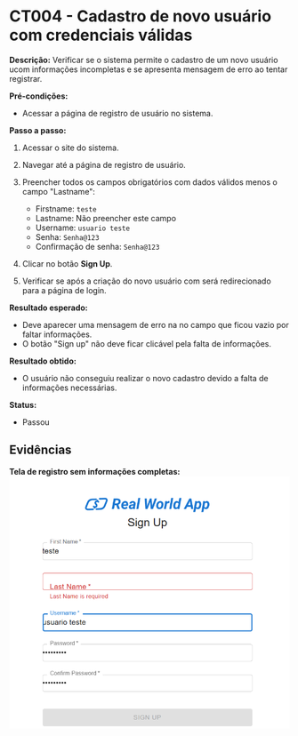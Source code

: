 # CT004 - Cadastro de novo usuário com credenciais válidas

**Descrição:**
Verificar se o sistema permite o cadastro de um novo usuário ucom informações incompletas e se apresenta mensagem de erro ao tentar registrar.

**Pré-condições:**
- Acessar a página de registro de usuário no sistema.

**Passo a passo:**
1. Acessar o site do sistema.
2. Navegar até a página de registro de usuário.
3. Preencher todos os campos obrigatórios com dados válidos menos o campo "Lastname":
   - Firstname: `teste`
   - Lastname: Não preencher este campo
   - Username: `usuario teste`
   - Senha: `Senha@123`
   - Confirmação de senha: `Senha@123`
4. Clicar no botão **Sign Up**.

5. Verificar se após a criação do novo usuário com será redirecionado para a página de login.


**Resultado esperado:**
- Deve aparecer uma mensagem de erro na no campo que ficou vazio por faltar informações.
- O botão "Sign up" não deve ficar clicável pela falta de informações. 

**Resultado obtido:**
- O usuário não conseguiu realizar o novo cadastro devido a falta de informações necessárias.

**Status:**
- Passou

## Evidências
**Tela de registro sem informações completas:**
![Tela de registro preenchida](./Imagens/usuario-falha.png)
